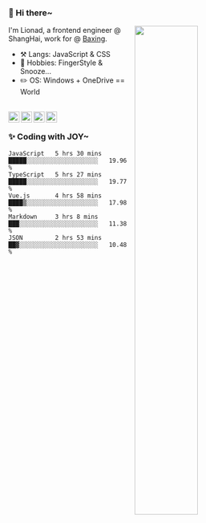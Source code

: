 ### 👋 Hi there~

[<img align="right" width="50%" src="https://github-readme-stats.vercel.app/api?username=Lionad-Morotar&show_icons=true">](https://metrics.lecoq.io/ouuan?template=classic)

I'm Lionad, a frontend engineer @ ShangHai, work for @ [Baxing](https://github.com/baixing).

- ⚒️ Langs: JavaScript & CSS
- 🎨 Hobbies: FingerStyle & Snooze...
- ✏️ OS: Windows + OneDrive == World

<br />

<a href="https://www.lionad.art">
  <img align="left" alt="lionad-art" width="22px" src="https://cdn.jsdelivr.net/npm/simple-icons@3.1.0/icons/wordpress.svg" />
</a>
<a href="#1806234223">
  <img align="left" alt="1806234223" width="22px" src="https://cdn.jsdelivr.net/npm/simple-icons@3.1.0/icons/tencentqq.svg" />
</a>
<a href="https://www.zhihu.com/people/Lionad">
  <img align="left" alt="132yse" width="22px" src="https://cdn.jsdelivr.net/npm/simple-icons@3.1.0/icons/zhihu.svg" />
</a>
<a href="https://github.com/Lionad-Morotar">
  <img align="left" alt="yisar" width="22px" src="https://cdn.jsdelivr.net/npm/simple-icons@3.1.0/icons/github.svg" />
</a>

<br />

### ✨ Coding with JOY~

<!--START_SECTION:waka-->
```text
JavaScript   5 hrs 30 mins   █████░░░░░░░░░░░░░░░░░░░░   19.96 % 
TypeScript   5 hrs 27 mins   █████░░░░░░░░░░░░░░░░░░░░   19.77 % 
Vue.js       4 hrs 58 mins   ████▒░░░░░░░░░░░░░░░░░░░░   17.98 % 
Markdown     3 hrs 8 mins    ███░░░░░░░░░░░░░░░░░░░░░░   11.38 % 
JSON         2 hrs 53 mins   ██▓░░░░░░░░░░░░░░░░░░░░░░   10.48 % 
```
<!--END_SECTION:waka-->
